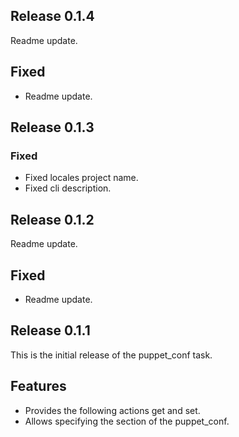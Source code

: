 ## Release 0.1.4
Readme update.

## Fixed
- Readme update.

## Release 0.1.3

### Fixed
- Fixed locales project name.
- Fixed cli description.

## Release 0.1.2
Readme update.

## Fixed
- Readme update. 

## Release 0.1.1
This is the initial release of the puppet_conf task.

## Features
- Provides the following actions get and set.
- Allows specifying the section of the puppet_conf.
